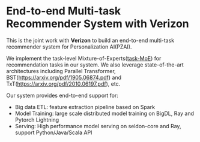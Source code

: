 # End-to-end Multi-task Recommender System with Verizon

This is the joint work with __Verizon__ to build an end-to-end multi-task recommender system for Personalization AI(PZAI).

We implement the task-level Mixture-of-Experts([task-MoE](https://arxiv.org/abs/2110.03742)) for recommendation tasks in our system.
We also leverage state-of-the-art architectures including Parallel Transformer, BST(https://arxiv.org/pdf/1905.06874.pdf) and TxT(https://arxiv.org/pdf/2010.06197.pdf), etc.

Our system provides end-to-end support for:

- Big data ETL: feature extraction pipeline based on Spark
- Model Training: large scale distributed model training on BigDL, Ray and Pytorch Lightning
- Serving: High performance model serving on seldon-core and Ray, support Python/Java/Scala API
